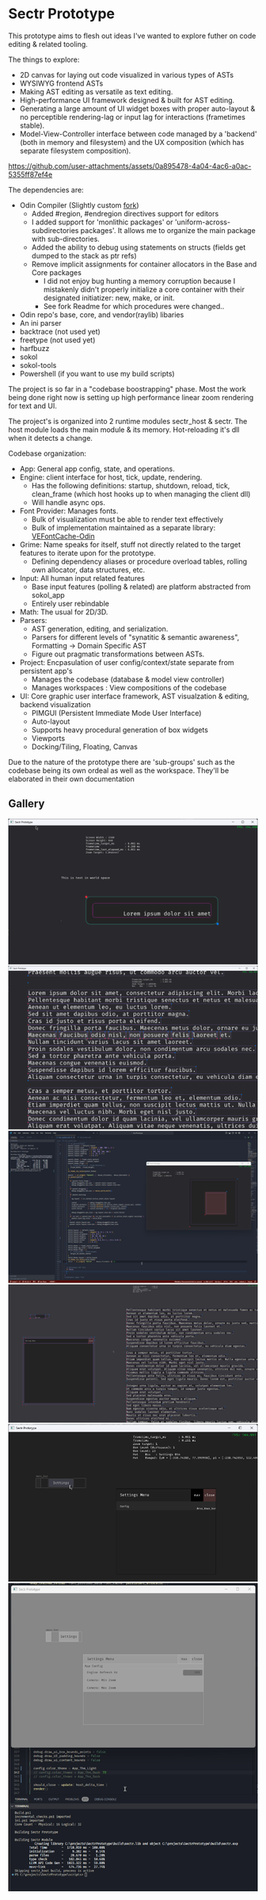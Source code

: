 # Sectr Prototype

This prototype aims to flesh out ideas I've wanted to explore futher on code editing & related tooling.

The things to explore:

* 2D canvas for laying out code visualized in various types of ASTs
* WYSIWYG frontend ASTs
* Making AST editing as versatile as text editing.
* High-performance UI framework designed & built for AST editing.
* Generating a large amount of UI widget boxes with proper auto-layout & no perceptible rendering-lag or input lag for interactions (frametimes stable).
* Model-View-Controller interface between code managed by a 'backend' (both in memory and filesystem) and the UX composition (which has separate filesystem composition).

https://github.com/user-attachments/assets/0a895478-4a04-4ac6-a0ac-5355ff87ef4e

The dependencies are:

* Odin Compiler (Slightly custom [fork](https://github.com/Ed94/Odin))
  * Added #region, #endregion directives support for editors
  * I added support for 'monlithic packages' or 'uniform-across-subdirectories packages'. It allows me to organize the main package with sub-directories.
  * Added the ability to debug using statements on structs (fields get dumped to the stack as ptr refs)
  * Remove implicit assignments for container allocators in the Base and Core packages
    * I did not enjoy bug hunting a memory corruption because I mistakenly didn't properly initialize a core container with their designated initiatizer: new, make, or init.
    * See fork Readme for which procedures were changed..
* Odin repo's base, core, and vendor(raylib) libaries
* An ini parser
* backtrace (not used yet)
* freetype (not used yet)
* harfbuzz
* sokol
* sokol-tools
* Powershell (if you want to use my build scripts)

The project is so far in a "codebase boostrapping" phase. Most the work being done right now is setting up high performance linear zoom rendering for text and UI.

The project's is organized into 2 runtime modules sectr_host & sectr.
The host module loads the main module & its memory. Hot-reloading it's dll when it detects a change.

Codebase organization:

* App: General app config, state, and operations.
* Engine: client interface for host, tick, update, rendering.
  * Has the following definitions: startup, shutdown, reload, tick, clean_frame (which host hooks up to when managing the client dll)
  * Will handle async ops.
* Font Provider: Manages fonts.
  * Bulk of visualization must be able to render text effectively
  * Bulk of implementation maintained as a separate library: [VEFontCache-Odin](https://github.com/Ed94/VEFontCache-Odin)
* Grime: Name speaks for itself, stuff not directly related to the target features to iterate upon for the prototype.
  * Defining dependency aliases or procedure overload tables, rolling own allocator, data structures, etc.
* Input: All human input related features
  * Base input features (polling & related) are platform abstracted from sokol_app
  * Entirely user rebindable
* Math: The usual for 2D/3D.
* Parsers:
  * AST generation, editing, and serialization.
  * Parsers for different levels of "synatitic & semantic awareness", Formatting -> Domain Specific AST
  * Figure out pragmatic transformations between ASTs.
* Project: Encpasulation of user config/context/state separate from persistent app's
  * Manages the codebase (database & model view controller)
  * Manages workspaces : View compositions of the codebase
* UI: Core graphic user interface framework, AST visualzation & editing, backend visualization
  * PIMGUI (Persistent Immediate Mode User Interface)
  * Auto-layout
  * Supports heavy procedural generation of box widgets
  * Viewports
  * Docking/Tiling, Floating, Canvas

Due to the nature of the prototype there are 'sub-groups' such as the codebase being its own ordeal as well as the workspace.
They'll be elaborated in their own documentation

## Gallery

![img](docs/assets/sectr_host_2024-03-09_04-30-27.png)
![img](docs/assets/sectr_host_2024-05-04_12-29-39.png)
![img](docs/assets/Code_2024-05-04_12-55-53.png)
![img](docs/assets/sectr_host_2024-05-11_22-34-15.png)
![img](docs/assets/sectr_host_2024-05-15_03-32-36.png)
![img](docs/assets/Code_2024-05-21_23-15-16.gif)
